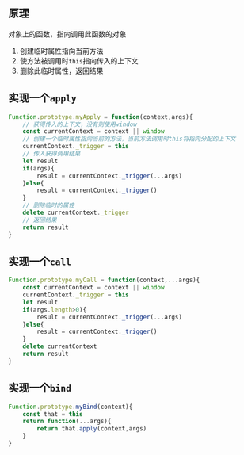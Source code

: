 ## 原理
对象上的函数，指向调用此函数的对象
1. 创建临时属性指向当前方法
2. 使方法被调用时`this`指向传入的上下文
3. 删除此临时属性，返回结果

## 实现一个`apply`
```javascript
Function.prototype.myApply = function(context,args){
    // 获得传入的上下文，没有则使用window
    const currentContext = context || window
    // 创建一个临时属性指向当前的方法，当前方法调用时this将指向分配的上下文
    currentContext._trigger = this
    // 传入获得调用结果
    let result
    if(args){
        result = currentContext._trigger(...args)
    }else{
        result = currentContext._trigger()
    }
    // 删除临时的属性
    delete currentContext._trigger
    // 返回结果
    return result
}
```

## 实现一个`call`
```javascript
Function.prototype.myCall = function(context,...args){
    const currentContext = context || window
    currentContext._trigger = this
    let result
    if(args.length>0){
        result = currentContext._trigger(...args)
    }else{
        result = currentContext._trigger()
    }
    delete currentContext
    return result
}

```

## 实现一个`bind`
```javascript
Function.prototype.myBind(context){
    const that = this
    return function(...args){
        return that.apply(context,args)
    }
}
```
